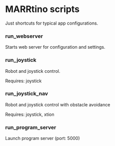# MARRtino scripts #

Just shortcuts for typical app configurations.

### run_webserver ###

Starts web server for configuration and settings.


### run_joystick ###

Robot and joystick control.

Requires: joystick


### run_joystick_nav ###

Robot and joystick control with obstacle avoidance

Requires: joystick, xtion



### run_program_server ###

Launch program server (port: 5000)
